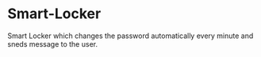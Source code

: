 # Smart-Locker
Smart Locker which changes the password automatically every minute and sneds message to the user.
